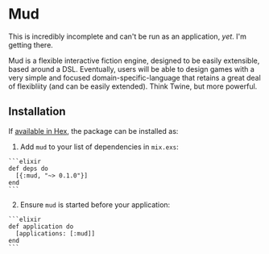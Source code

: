 # Mud

This is incredibly incomplete and can't be run as an application, *yet*. I'm getting there.

Mud is a flexible interactive fiction engine, designed to be easily extensible, based around a DSL. Eventually, users will be able to design games with a very simple and focused domain-specific-language that retains a great deal of flexibliity (and can be easily extended). Think Twine, but more powerful.

## Installation

If [available in Hex](https://hex.pm/docs/publish), the package can be installed as:

  1. Add `mud` to your list of dependencies in `mix.exs`:

    ```elixir
    def deps do
      [{:mud, "~> 0.1.0"}]
    end
    ```

  2. Ensure `mud` is started before your application:

    ```elixir
    def application do
      [applications: [:mud]]
    end
    ```

